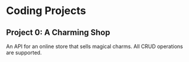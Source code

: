 # Coding Projects
## Project 0: A Charming Shop
 An API for an online store that sells magical charms. All CRUD operations are supported.
